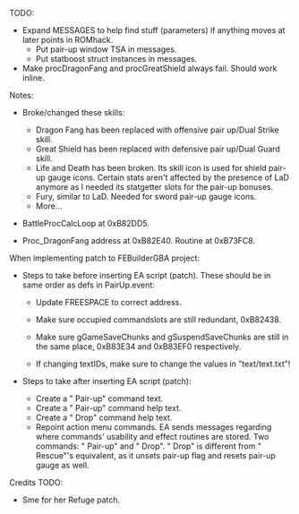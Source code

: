 TODO:
  - Expand MESSAGES to help find stuff (parameters) if anything moves at later points in ROMhack.
    - Put pair-up window TSA in messages.
    - Put statboost struct instances in messages.
  - Make procDragonFang and procGreatShield always fail. Should work inline.

Notes:

  - Broke/changed these skills:
    - Dragon Fang has been replaced with offensive pair up/Dual Strike skill.
    - Great Shield has been replaced with defensive pair up/Dual Guard skill.
    - Life and Death has been broken. Its skill icon is used for shield pair-up gauge icons. Certain stats aren't affected by the presence of LaD anymore as I needed its statgetter slots for the pair-up bonuses.
    - Fury, similar to LaD. Needed for sword pair-up gauge icons.
    - More...

  - BattleProcCalcLoop at 0xB82DD5.
  - Proc_DragonFang address at 0xB82E40. Routine at 0xB73FC8.

When implementing patch to FEBuilderGBA project:
  - Steps to take before inserting EA script (patch). These should be in same order as defs in PairUp.event:
    - Update FREESPACE to correct address.
    - Make sure occupied commandslots are still redundant, 0xB82438.
    - Make sure gGameSaveChunks and gSuspendSaveChunks are still in the same place, 0xB83E34 and 0xB83EF0 respectively.

    - If changing textIDs, make sure to change the values in "text/text.txt"!

  - Steps to take after inserting EA script (patch):
    - Create a " Pair-up" command text.
    - Create a " Pair-up" command help text.
    - Create a " Drop" command help text.
    - Repoint action menu commands. EA sends messages regarding where commands' usability and effect routines are stored. Two commands: " Pair-up" and " Drop". " Drop" is different from " Rescue"'s equivalent, as it unsets pair-up flag and resets pair-up gauge as well.
    
Credits TODO:
  - Sme for her Refuge patch.